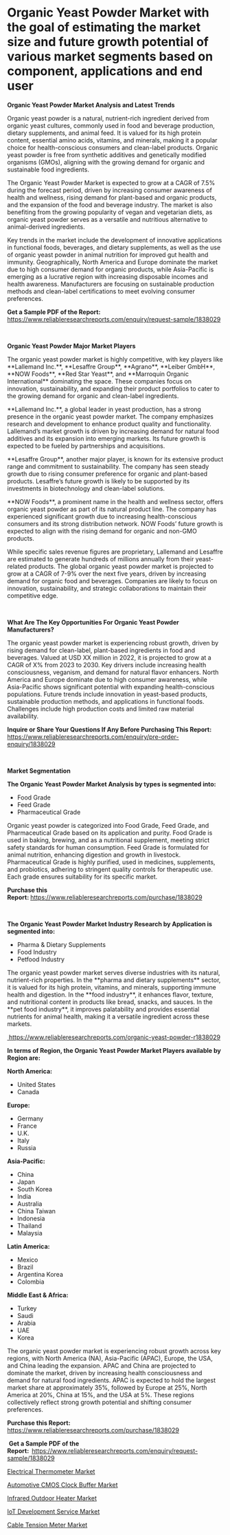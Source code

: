 <p><h1>Organic Yeast Powder Market with the goal of estimating the market size and future growth potential of various market segments based on component, applications and end user</h1></p><p><strong>Organic Yeast Powder Market Analysis and Latest Trends</strong></p>
<p><p>Organic yeast powder is a natural, nutrient-rich ingredient derived from organic yeast cultures, commonly used in food and beverage production, dietary supplements, and animal feed. It is valued for its high protein content, essential amino acids, vitamins, and minerals, making it a popular choice for health-conscious consumers and clean-label products. Organic yeast powder is free from synthetic additives and genetically modified organisms (GMOs), aligning with the growing demand for organic and sustainable food ingredients.</p><p>The Organic Yeast Powder Market is expected to grow at a CAGR of 7.5% during the forecast period, driven by increasing consumer awareness of health and wellness, rising demand for plant-based and organic products, and the expansion of the food and beverage industry. The market is also benefiting from the growing popularity of vegan and vegetarian diets, as organic yeast powder serves as a versatile and nutritious alternative to animal-derived ingredients.</p><p>Key trends in the market include the development of innovative applications in functional foods, beverages, and dietary supplements, as well as the use of organic yeast powder in animal nutrition for improved gut health and immunity. Geographically, North America and Europe dominate the market due to high consumer demand for organic products, while Asia-Pacific is emerging as a lucrative region with increasing disposable incomes and health awareness. Manufacturers are focusing on sustainable production methods and clean-label certifications to meet evolving consumer preferences.</p></p>
<p><strong>Get a Sample PDF of the Report:&nbsp;</strong> <a href="https://www.reliableresearchreports.com/enquiry/request-sample/1838029?utm_campaign=2175&utm_medium=2&utm_source=Github&utm_content=ia&utm_term=26012025&utm_id=organic-yeast-powder">https://www.reliableresearchreports.com/enquiry/request-sample/1838029</a></p>
<p>&nbsp;</p>
<p><strong>Organic Yeast Powder Major Market Players</strong></p>
<p><p>The organic yeast powder market is highly competitive, with key players like **Lallemand Inc.**, **Lesaffre Group**, **Agrano**, **Leiber GmbH**, **NOW Foods**, **Red Star Yeast**, and **Marroquin Organic International** dominating the space. These companies focus on innovation, sustainability, and expanding their product portfolios to cater to the growing demand for organic and clean-label ingredients.</p><p>**Lallemand Inc.**, a global leader in yeast production, has a strong presence in the organic yeast powder market. The company emphasizes research and development to enhance product quality and functionality. Lallemand’s market growth is driven by increasing demand for natural food additives and its expansion into emerging markets. Its future growth is expected to be fueled by partnerships and acquisitions.</p><p>**Lesaffre Group**, another major player, is known for its extensive product range and commitment to sustainability. The company has seen steady growth due to rising consumer preference for organic and plant-based products. Lesaffre’s future growth is likely to be supported by its investments in biotechnology and clean-label solutions.</p><p>**NOW Foods**, a prominent name in the health and wellness sector, offers organic yeast powder as part of its natural product line. The company has experienced significant growth due to increasing health-conscious consumers and its strong distribution network. NOW Foods’ future growth is expected to align with the rising demand for organic and non-GMO products.</p><p>While specific sales revenue figures are proprietary, Lallemand and Lesaffre are estimated to generate hundreds of millions annually from their yeast-related products. The global organic yeast powder market is projected to grow at a CAGR of 7-9% over the next five years, driven by increasing demand for organic food and beverages. Companies are likely to focus on innovation, sustainability, and strategic collaborations to maintain their competitive edge.</p></p>
<p>&nbsp;</p>
<p><strong>What Are The Key Opportunities For Organic Yeast Powder Manufacturers?</strong></p>
<p><p>The organic yeast powder market is experiencing robust growth, driven by rising demand for clean-label, plant-based ingredients in food and beverages. Valued at USD XX million in 2022, it is projected to grow at a CAGR of X% from 2023 to 2030. Key drivers include increasing health consciousness, veganism, and demand for natural flavor enhancers. North America and Europe dominate due to high consumer awareness, while Asia-Pacific shows significant potential with expanding health-conscious populations. Future trends include innovation in yeast-based products, sustainable production methods, and applications in functional foods. Challenges include high production costs and limited raw material availability.</p></p>
<p><strong>Inquire or Share Your Questions If Any Before Purchasing This Report:</strong> <a href="https://www.reliableresearchreports.com/enquiry/pre-order-enquiry/1838029?utm_campaign=2175&utm_medium=2&utm_source=Github&utm_content=ia&utm_term=26012025&utm_id=organic-yeast-powder">https://www.reliableresearchreports.com/enquiry/pre-order-enquiry/1838029</a></p>
<p>&nbsp;</p>
<p><strong>Market Segmentation</strong></p>
<p><strong>The Organic Yeast Powder Market Analysis by types is segmented into:</strong></p>
<p><ul><li>Food Grade</li><li>Feed Grade</li><li>Pharmaceutical Grade</li></ul></p>
<p><p>Organic yeast powder is categorized into Food Grade, Feed Grade, and Pharmaceutical Grade based on its application and purity. Food Grade is used in baking, brewing, and as a nutritional supplement, meeting strict safety standards for human consumption. Feed Grade is formulated for animal nutrition, enhancing digestion and growth in livestock. Pharmaceutical Grade is highly purified, used in medicines, supplements, and probiotics, adhering to stringent quality controls for therapeutic use. Each grade ensures suitability for its specific market.</p></p>
<p><strong>Purchase this Report:&nbsp;</strong><a href="https://www.reliableresearchreports.com/purchase/1838029?utm_campaign=2175&utm_medium=2&utm_source=Github&utm_content=ia&utm_term=26012025&utm_id=organic-yeast-powder">https://www.reliableresearchreports.com/purchase/1838029</a></p>
<p>&nbsp;</p>
<p><strong>The Organic Yeast Powder Market Industry Research by Application is segmented into:</strong></p>
<p><ul><li>Pharma & Dietary Supplements</li><li>Food Industry</li><li>Petfood Industry</li></ul></p>
<p><p>The organic yeast powder market serves diverse industries with its natural, nutrient-rich properties. In the **pharma and dietary supplements** sector, it is valued for its high protein, vitamins, and minerals, supporting immune health and digestion. In the **food industry**, it enhances flavor, texture, and nutritional content in products like bread, snacks, and sauces. In the **pet food industry**, it improves palatability and provides essential nutrients for animal health, making it a versatile ingredient across these markets.</p></p>
<p><a href="https://www.reliableresearchreports.com/organic-yeast-powder-r1838029?utm_campaign=2175&utm_medium=2&utm_source=Github&utm_content=ia&utm_term=26012025&utm_id=organic-yeast-powder">&nbsp;https://www.reliableresearchreports.com/organic-yeast-powder-r1838029</a></p>
<p><strong>In terms of Region, the Organic Yeast Powder Market Players available by Region are:</strong></p>
<p>
    <p> <strong> North America: </strong>
        <ul>
            <li>United States</li>
            <li>Canada</li>
        </ul>
        </p> 
    <p> <strong> Europe: </strong>
        <ul>
            <li>Germany</li>
            <li>France</li>
            <li>U.K.</li>
            <li>Italy</li>
            <li>Russia</li>
        </ul>
        </p> 
    <p> <strong> Asia-Pacific: </strong>
        <ul>
            <li>China</li>
            <li>Japan</li>
            <li>South Korea</li>
            <li>India</li>
            <li>Australia</li>
            <li>China Taiwan</li>
            <li>Indonesia</li>
            <li>Thailand</li>
            <li>Malaysia</li>
        </ul>
        </p> 
    <p> <strong> Latin America: </strong>
        <ul>
            <li>Mexico</li>
            <li>Brazil</li>
            <li>Argentina Korea</li>
            <li>Colombia</li>
        </ul>
        </p> 
    <p> <strong> Middle East & Africa: </strong>
        <ul>
            <li>Turkey</li>
            <li>Saudi</li>
            <li>Arabia</li>
            <li>UAE</li>
            <li>Korea</li>
        </ul>
    </p>
    </p>
<p><p>The organic yeast powder market is experiencing robust growth across key regions, with North America (NA), Asia-Pacific (APAC), Europe, the USA, and China leading the expansion. APAC and China are projected to dominate the market, driven by increasing health consciousness and demand for natural food ingredients. APAC is expected to hold the largest market share at approximately 35%, followed by Europe at 25%, North America at 20%, China at 15%, and the USA at 5%. These regions collectively reflect strong growth potential and shifting consumer preferences.</p></p>
<p><strong>Purchase this Report: </strong><a href="https://www.reliableresearchreports.com/purchase/1838029?utm_campaign=2175&utm_medium=2&utm_source=Github&utm_content=ia&utm_term=26012025&utm_id=organic-yeast-powder">https://www.reliableresearchreports.com/purchase/1838029</a></p>
<p>&nbsp;<strong>Get a Sample PDF of the Report:&nbsp;&nbsp;</strong><a href="https://www.reliableresearchreports.com/enquiry/request-sample/1838029?utm_campaign=2175&utm_medium=2&utm_source=Github&utm_content=ia&utm_term=26012025&utm_id=organic-yeast-powder">https://www.reliableresearchreports.com/enquiry/request-sample/1838029</a></p>
<p><strong></strong></p>
<p><p><a href="https://www.linkedin.com/pulse/overview-electrical-thermometer-market-competitive-landscape-o9gic?utm_campaign=2175&utm_medium=2&utm_source=Github&utm_content=ia&utm_term=26012025&utm_id=organic-yeast-powder">Electrical Thermometer Market</a></p><p><a href="https://www.linkedin.com/pulse/automotive-cmos-clock-buffer-market-share-analysis-148-cagr-hjocf?utm_campaign=2175&utm_medium=2&utm_source=Github&utm_content=ia&utm_term=26012025&utm_id=organic-yeast-powder">Automotive CMOS Clock Buffer Market</a></p><p><a href="https://www.linkedin.com/pulse/market-size-growth-infrared-outdoor-heater-markrt-upcoming-873if?utm_campaign=2175&utm_medium=2&utm_source=Github&utm_content=ia&utm_term=26012025&utm_id=organic-yeast-powder">Infrared Outdoor Heater Market</a></p><p><a href="https://www.linkedin.com/pulse/iot-development-service-market-trends-share-analysis-size-growing-1gevc?utm_campaign=2175&utm_medium=2&utm_source=Github&utm_content=ia&utm_term=26012025&utm_id=organic-yeast-powder">IoT Development Service Market</a></p><p><a href="https://www.linkedin.com/pulse/cable-tension-meter-market-revolution-2025-2032-trends-shaping-y7qpf?utm_campaign=2175&utm_medium=2&utm_source=Github&utm_content=ia&utm_term=26012025&utm_id=organic-yeast-powder">Cable Tension Meter Market</a></p></p>